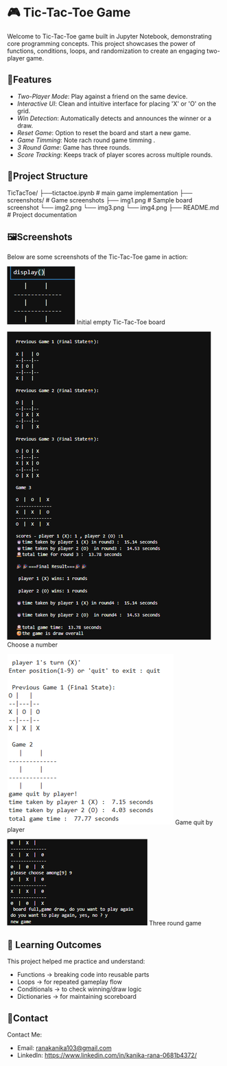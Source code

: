# 🎮 Tic-Tac-Toe Game

Welcome to Tic-Tac-Toe game built in Jupyter Notebook, demonstrating core programming concepts. This project showcases the power of functions, conditions, loops, and randomization to create an engaging two-player game.


## 💫Features

- *Two-Player Mode*: Play against a friend on the same device.
- *Interactive UI*: Clean and intuitive interface for placing 'X' or 'O' on the grid.
- *Win Detection*: Automatically detects and announces the winner or a draw.
- *Reset Game*: Option to reset the board and start a new game.
- *Game Timming*: Note rach round game timming .
- *3 Round Game*: Game has three rounds.
- *Score Tracking*: Keeps track of player scores across multiple rounds.


## 📁Project Structure

TicTacToe/
├──tictactoe.ipynb               # main game implementation
├── screenshots/                 # Game screenshots
        ├── img1.png         # Sample board screenshot
        └── img2.png
        └── img3.png
        └── img4.png
├── README.md                 # Project documentation


## 🖼️Screenshots

Below are some screenshots of the Tic-Tac-Toe game in action:

![Initial empty Tic-Tac-Toe board](screenshots/img1.png)
Initial empty Tic-Tac-Toe board

![choose a number](screenshots/img2.png)
Choose a number

![Game quit by player](screenshots/img3.png)
Game quit by player

![Three round game](screenshots/img4.png)
Three round game


## 🎯 Learning Outcomes

This project helped me practice and understand:

- Functions → breaking code into reusable parts
- Loops → for repeated gameplay flow
- Conditionals → to check winning/draw logic
- Dictionaries → for maintaining scoreboard


## 📱Contact

Contact Me:

- Email: ranakanika103@gmail.com
- LinkedIn: https://www.linkedin.com/in/kanika-rana-0681b4372/
